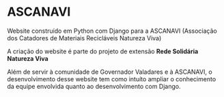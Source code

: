 # ASCANAVI
Website construído em Python com Django para a ASCANAVI (Associação dos Catadores de Materiais Recicláveis Natureza Viva)

A criação do website é parte do projeto de extensão **Rede Solidária Natureza Viva**

Além de servir à comunidade de Governador Valadares e à ASCANAVI, o desenvolvimento desse website tem como intuíto ampliar o conhecimento da equipe envolvida quanto ao desenvolvimento com Django.
